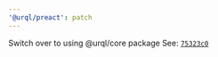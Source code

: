 ```yaml
---
'@urql/preact': patch
---
```


Switch over to using @urql/core package
See: [`75323c0`](https://github.com/FormidableLabs/urql/commit/75323c0)
